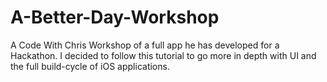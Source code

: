 # A-Better-Day-Workshop

A Code With Chris Workshop of a full app he has developed for a Hackathon. I decided to follow this tutorial to go more in depth with UI and the full build-cycle of iOS applications.
